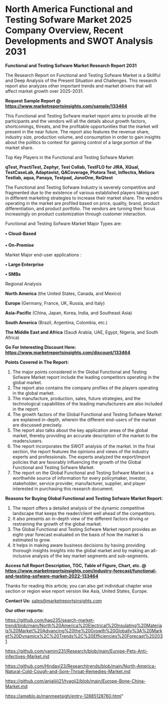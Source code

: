 # North America Functional and Testing Sofware Market 2025 Company Overview, Recent Developments and SWOT Analysis 2031

<strong>Functional and Testing Sofware Market Research Report 2031</strong>

The Research Report on Functional and Testing Sofware Market is a Skillful and Deep Analysis of the Present Situation and Challenges. This research report also analyzes other important trends and market drivers that will affect market growth over 2025-2031.

<strong>Request Sample Report @ <a href=https://www.marketreportsinsights.com/sample/133464>https://www.marketreportsinsights.com/sample/133464</a></strong>

This Functional and Testing Sofware market report aims to provide all the participants and the vendors will all the details about growth factors, shortcomings, threats, and the profitable opportunities that the market will present in the near future. The report also features the revenue share, industry size, production volume, and consumption in order to gain insights about the politics to contest for gaining control of a large portion of the market share.

Top Key Players in the Functional and Testing Sofware Market:

<strong>qTest, PractiTest, Zephyr, Test Collab, TestFLO for JIRA, XQual, TestCaseLab, Adaptavist, QACoverage, Plutora Test, Inflectra, Meliora Testlab, aqua, Panaya, Testpad, JunoOne, ReQtest</strong>

The Functional and Testing Sofware Industry is severely competitive and fragmented due to the existence of various established players taking part in different marketing strategies to increase their market share. The vendors operating in the market are profiled based on price, quality, brand, product differentiation, and product portfolio. The vendors are turning their focus increasingly on product customization through customer interaction.

Functional and Testing Sofware Market Major Types are:

<strong>• Cloud-Based

• On-Premise</strong>

Market Major end-user applications :

<strong>• Large Enterprise

• SMBs</strong>

Regional Analysis

</u><strong><b>North America</b></strong> (the United States, Canada, and Mexico)

<strong><b>Europe </b></strong>(Germany, France, UK, Russia, and Italy)

<strong><b>Asia-Pacific</b></strong> (China, Japan, Korea, India, and Southeast Asia)

<strong><b>South America</b></strong> (Brazil, Argentina, Colombia, etc.)

<strong><b>The Middle East and Africa</b></strong> (Saudi Arabia, UAE, Egypt, Nigeria, and South Africa)

<strong>Go For Interesting Discount Here: <a href=https://www.marketreportsinsights.com/discount/133464>https://www.marketreportsinsights.com/discount/133464</a></strong>

<strong>Points Covered in The Report:</strong>
<ol>
  <li>The major points considered in the Global Functional and Testing Sofware Market report include the leading competitors operating in the global market.</li>
  <li>The report also contains the company profiles of the players operating in the global market.</li>
  <li>The manufacture, production, sales, future strategies, and the technological capabilities of the leading manufacturers are also included in the report.</li>
  <li>The growth factors of the Global Functional and Testing Sofware Market are explained in-depth, wherein the different end-users of the market are discussed precisely.</li>
  <li>The report also talks about the key application areas of the global market, thereby providing an accurate description of the market to the readers/users.</li>
  <li>The report incorporates the SWOT analysis of the market. In the final section, the report features the opinions and views of the industry experts and professionals. The experts analyzed the export/import policies that are favorably influencing the growth of the Global Functional and Testing Sofware Market.</li>
  <li>The report on the Global Functional and Testing Sofware Market is a worthwhile source of information for every policymaker, investor, stakeholder, service provider, manufacturer, supplier, and player interested in purchasing this research document.</li>
</ol>
<strong>Reasons for Buying Global Functional and Testing Sofware Market Report:</strong>

<ol>
  <li>The report offers a detailed analysis of the dynamic competitive landscape that keeps the reader/client well ahead of the competitors.</li>
  <li>It also presents an in-depth view of the different factors driving or restraining the growth of the global market.</li>
  <li>The Global Functional and Testing Sofware Market report provides an eight-year forecast evaluated on the basis of how the market is estimated to grow.</li>
  <li>It helps in making aware business decisions by having providing thorough insights insights into the global market and by making an all-inclusive analysis of the key market segments and sub-segments.</li>
</ol>
<strong>Access full Report Description, TOC, Table of Figure, Chart, etc. @ <a href=https://www.marketreportsinsights.com/industry-forecast/functional-and-testing-sofware-market-2022-133464>https://www.marketreportsinsights.com/industry-forecast/functional-and-testing-sofware-market-2022-133464</a></strong>


Thanks for reading this article; you can also get individual chapter wise section or region wise report version like Asia, United States, Europe.

<strong>Contact Us:</strong>
sales@marketreportsinsights.com

<strong>Our other reports:</strong>

<a href=https://github.com/haq235/search-market-trend/blob/main/North%20America%20Electrical%20Insulating%20Materials%20Market%20Advancing%20the%20Growth%20Globally%3A%20Market%20Dynamics%2C%20Trends%2C%20Efficiencies%20Forecast%202031>https://github.com/haq235/search-market-trend/blob/main/North%20America%20Electrical%20Insulating%20Materials%20Market%20Advancing%20the%20Growth%20Globally%3A%20Market%20Dynamics%2C%20Trends%2C%20Efficiencies%20Forecast%202031</a>

<a href=https://github.com/yamini231/Research/blob/main/Europe-Pets-Anti-infectives-Market.md>https://github.com/yamini231/Research/blob/main/Europe-Pets-Anti-infectives-Market.md</a>

<a href=https://github.com/Hindavi23/Researchtrends/blob/main/North-America-Natural-Cold-Cough-and-Sore-Throat-Remedies-Market.md>https://github.com/Hindavi23/Researchtrends/blob/main/North-America-Natural-Cold-Cough-and-Sore-Throat-Remedies-Market.md</a>

<a href=https://github.com/anjaliiii21/tyagii2/blob/main/Europe-Bone-China-Market.md>https://github.com/anjaliiii21/tyagii2/blob/main/Europe-Bone-China-Market.md</a>

<a href=https://ameblo.jp/manmeetsigh/entry-12885128760.html>https://ameblo.jp/manmeetsigh/entry-12885128760.html</a>"
